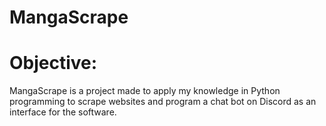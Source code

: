 # MangaScrape
# Objective:
MangaScrape is a project made to apply my knowledge in Python programming to scrape websites 
and program a chat bot on Discord as an interface for the software.
